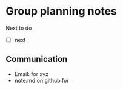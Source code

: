 # Group planning notes

Next to do

- [ ] next

## Communication

* Email: for xyz
* note.md on github for 
